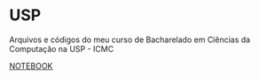 # USP
Arquivos e códigos do meu curso de Bacharelado em Ciências da Computação na USP - ICMC

[NOTEBOOK](https://tourmaline-wishbone-2a2.notion.site/NOTEBOOK-1c95a751463d47a29457b88de3c577bb)

